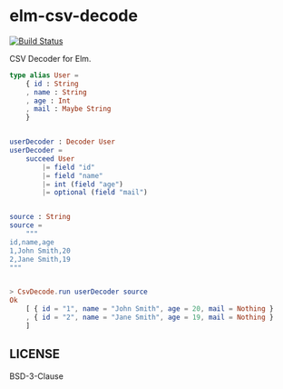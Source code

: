 elm-csv-decode
====

[![Build Status](https://travis-ci.org/jinjor/elm-csv-decode.svg)](https://travis-ci.org/jinjor/elm-csv-decode)

CSV Decoder for Elm.

```elm
type alias User =
    { id : String
    , name : String
    , age : Int
    , mail : Maybe String
    }


userDecoder : Decoder User
userDecoder =
    succeed User
        |= field "id"
        |= field "name"
        |= int (field "age")
        |= optional (field "mail")


source : String
source =
    """
id,name,age
1,John Smith,20
2,Jane Smith,19
"""


> CsvDecode.run userDecoder source
Ok
    [ { id = "1", name = "John Smith", age = 20, mail = Nothing }
    , { id = "2", name = "Jane Smith", age = 19, mail = Nothing }
    ]
```


## LICENSE

BSD-3-Clause
